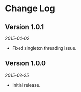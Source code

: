 Change Log
==========

## Version 1.0.1

_2015-04-02_

 * Fixed singleton threading issue.

## Version 1.0.0

_2015-03-25_

 * Initial release.
